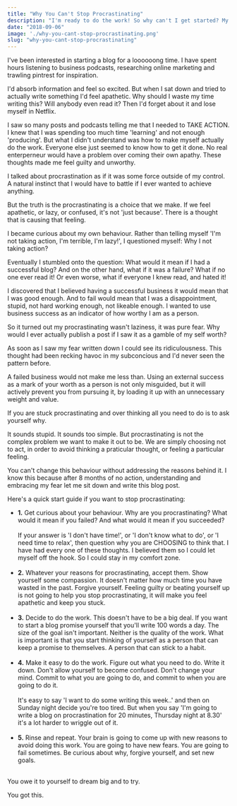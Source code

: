 ```yaml
---
title: "Why You Can't Stop Procrastinating"
description: "I'm ready to do the work! So why can't I get started? My formula for beating procrastination"
date: "2018-09-06"
image: './why-you-cant-stop-procrastinating.png'
slug: "why-you-cant-stop-procrastinating"
---
```


I've been interested in starting a blog for a loooooong time. I have spent hours listening to business podcasts, researching online marketing and trawling pintrest for inspiration.

I'd absorb information and feel so excited. But when I sat down and tried to actually write something I'd feel apathetic. Why should I waste my time writing this? Will anybody even read it? Then I'd forget about it and lose myself in Netflix.

I saw so many posts and podcasts telling me that I needed to TAKE ACTION. I knew that I was spending too much time 'learning' and not enough 'producing'. But what I didn't understand was how to make myself actually do the work. Everyone else just seemed to know how to get it done. No real enterperneur would have a problem over coming their own apathy. These thoughts made me feel guilty and unworthy.

I talked about procrastination as if it was some force outside of my control. A natural instinct that I would have to battle if I ever wanted to achieve anything.

But the truth is the procrastinating is a choice that we make. If we feel apathetic, or lazy, or confused, it's not 'just because'. There is a thought that is causing that feeling.

I became curious about my own behaviour. Rather than telling myself 'I'm not taking action, I'm terrible, I'm lazy!', I questioned myself: Why I not taking action?

Eventually I stumbled onto the question: What would it mean if I had a successful blog? And on the other hand, what if it was a failure? What if no one ever read it! Or even worse, what if everyone I knew read, and hated it!

I discovered that I believed having a successful business it would mean that I was good enough. And to fail would mean that I was a disappointment, stupid, not hard working enough, not likeable enough. I wanted to use business success as an indicator of how worthy I am as a person.

So it turned out my procrastinating wasn't laziness, it was pure fear. Why would I ever actually publish a post if I saw it as a gamble of my self worth?

As soon as I saw my fear written down I could see its ridiculousness. This thought had been recking havoc in my subconcious and I'd never seen the pattern before.

A failed business would not make me less than. Using an external success as a mark of your worth as a person is not only misguided, but it will actively prevent you from pursuing it, by loading it up with an unnecessary weight and value.

If you are stuck procrastinating and over thinking all you need to do is to ask yourself why.

It sounds stupid. It sounds too simple. But procrastinating is not the complex problem we want to make it out to be. We are simply choosing not to act, in order to avoid thinking a praticular thought, or feeling a particular feeling.

You can't change this behaviour without addressing the reasons behind it. I know this because after 8 months of no action, understanding and embracing my fear let me sit down and write this blog post.

Here's a quick start guide if you want to stop procrastinating:

<ul>
  <li>
    <b>1.</b> Get curious about your behaviour. Why are you procrastinating? What would it mean if you failed? And what would it mean if you succeeded?
    <br><br>If your answer is 'I don't have time!', or 'I don't know what to do', or 'I need time to relax', then question why you are CHOOSING to think that. I have had every one of these thoughts. I believed them so I could let myself off the hook. So I could stay in my comfort zone.<br><br>
  </li>
  <li>
    <b>2.</b> Whatever your reasons for procrastinating, accept them. Show yourself some compassion. It doesn't matter how much time you have wasted in the past. Forgive yourself. Feeling guilty or beating yourself up is not going to help you stop procrastinating, it will make you feel apathetic and keep you stuck.<br><br>
  </li>
  <li>
    <b>3.</b> Decide to do the work. This doesn't have to be a big deal. If you want to start a blog promise yourself that you'll write 100 words a day. The size of the goal isn't important. Neither is the quality of the work. What is important is that you start thinking of yourself as a person that can keep a promise to themselves. A person that can stick to a habit.<br><br>
  </li>
  <li>
    <b>4.</b> Make it easy to do the work. Figure out what you need to do. Write it down. Don't allow yourself to become confused. Don't change your mind. Commit to what you are going to do, and commit to when you are going to do it.
    <br><br> It's easy to say 'I want to do some writing this week..' and then on Sunday night decide you're too tired. But when you say 'I'm going to write a blog on procrastination for 20 minutes, Thursday night at 8.30' it's a lot harder to wriggle out of it.<br><br>
  </li>
  <li>
    <b>5.</b> Rinse and repeat. Your brain is going to come up with new reasons to avoid doing this work. You are going to have new fears. You are going to fail sometimes. Be curious about why, forgive yourself, and set new goals.<br><br>
  </li>
</ul>

You owe it to yourself to dream big and to try.

You got this.
